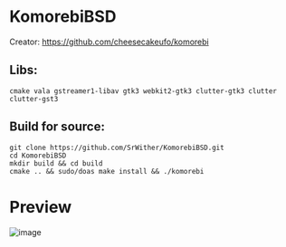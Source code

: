 # KomorebiBSD

Creator: https://github.com/cheesecakeufo/komorebi

## Libs:
```
cmake vala gstreamer1-libav gtk3 webkit2-gtk3 clutter-gtk3 clutter clutter-gst3
```
## Build for source:

```
git clone https://github.com/SrWither/KomorebiBSD.git
cd KomorebiBSD
mkdir build && cd build
cmake .. && sudo/doas make install && ./komorebi
```

# Preview

![image](https://user-images.githubusercontent.com/59105868/124961013-54f01800-dff3-11eb-83d6-c5d3b08a9bd5.png)
